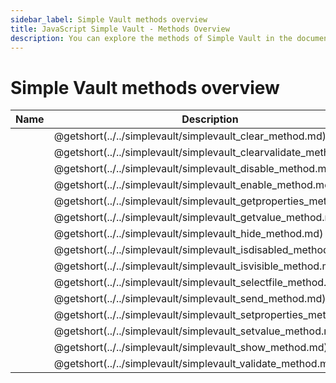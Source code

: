 ```yaml
---
sidebar_label: Simple Vault methods overview
title: JavaScript Simple Vault - Methods Overview 
description: You can explore the methods of Simple Vault in the documentation of the DHTMLX JavaScript UI library. Browse developer guides and API reference, try out code examples and live demos, and download a free 30-day evaluation version of DHTMLX Suite 7.
---
```


# Simple Vault methods overview

| Name                                                         | Description                                                         |
| ----------------------------------------------------------- | ------------------------------------------------------------------ |
| [](../../simplevault/simplevault_clear_method.md)         | @getshort(../../simplevault/simplevault_clear_method.md)         |
| [](../../simplevault/simplevault_clearvalidate_method.md) | @getshort(../../simplevault/simplevault_clearvalidate_method.md) |
| [](../../simplevault/simplevault_disable_method.md)       | @getshort(../../simplevault/simplevault_disable_method.md)       |
| [](../../simplevault/simplevault_enable_method.md)        | @getshort(../../simplevault/simplevault_enable_method.md)        |
| [](../../simplevault/simplevault_getproperties_method.md) | @getshort(../../simplevault/simplevault_getproperties_method.md) |
| [](../../simplevault/simplevault_getvalue_method.md)      | @getshort(../../simplevault/simplevault_getvalue_method.md)      |
| [](../../simplevault/simplevault_hide_method.md)          | @getshort(../../simplevault/simplevault_hide_method.md)          |
| [](../../simplevault/simplevault_isdisabled_method.md)    | @getshort(../../simplevault/simplevault_isdisabled_method.md)    |
| [](../../simplevault/simplevault_isvisible_method.md)     | @getshort(../../simplevault/simplevault_isvisible_method.md)     |
| [](../../simplevault/simplevault_selectfile_method.md)    | @getshort(../../simplevault/simplevault_selectfile_method.md)    |
| [](../../simplevault/simplevault_send_method.md)          | @getshort(../../simplevault/simplevault_send_method.md)          |
| [](../../simplevault/simplevault_setproperties_method.md) | @getshort(../../simplevault/simplevault_setproperties_method.md) |
| [](../../simplevault/simplevault_setvalue_method.md)      | @getshort(../../simplevault/simplevault_setvalue_method.md)      |
| [](../../simplevault/simplevault_show_method.md)          | @getshort(../../simplevault/simplevault_show_method.md)          |
| [](../../simplevault/simplevault_validate_method.md)      | @getshort(../../simplevault/simplevault_validate_method.md)      |